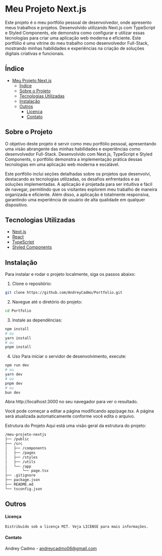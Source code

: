 # Meu Projeto Next.js

Este projeto é o meu portfólio pessoal de desenvolvedor, onde apresento meus trabalhos e projetos. Desenvolvido utilizando Next.js com TypeScript e Styled Components, ele demonstra como configurar e utilizar essas tecnologias para criar uma aplicação web moderna e eficiente. Este portfólio é uma vitrine do meu trabalho como desenvolvedor Full-Stack, mostrando minhas habilidades e experiências na criação de soluções digitais criativas e funcionais.

## Índice

- [Meu Projeto Next.js](#meu-projeto-nextjs)
  - [Índice](#índice)
  - [Sobre o Projeto](#sobre-o-projeto)
  - [Tecnologias Utilizadas](#tecnologias-utilizadas)
  - [Instalação](#instalação)
  - [Outros](#outros)
      - [Licença](#licença)
      - [Contato](#contato)

## Sobre o Projeto

O objetivo deste projeto é servir como meu portfólio pessoal, apresentando uma visão abrangente das minhas habilidades e experiências como desenvolvedor Full-Stack. Desenvolvido com Next.js, TypeScript e Styled Components, o portfólio demonstra a implementação prática dessas tecnologias em uma aplicação web moderna e escalável.

Este portfólio inclui seções detalhadas sobre os projetos que desenvolvi, destacando as tecnologias utilizadas, os desafios enfrentados e as soluções implementadas. A aplicação é projetada para ser intuitiva e fácil de navegar, permitindo que os visitantes explorem meu trabalho de maneira organizada e eficiente. Além disso, a aplicação é totalmente responsiva, garantindo uma experiência de usuário de alta qualidade em qualquer dispositivo.

## Tecnologias Utilizadas

- [Next.js](https://nextjs.org/)
- [React](https://reactjs.org/)
- [TypeScript](https://www.typescriptlang.org/)
- [Styled Components](https://styled-components.com/)

## Instalação

Para instalar e rodar o projeto localmente, siga os passos abaixo:


1. Clone o repositório:
```bash
git clone https://github.com/AndreyCadmo/Portfolio.git
```

2. Navegue até o diretório do projeto:
```bash
cd Portfolio
```

3. Instale as dependências:
```bash
npm install
# ou
yarn install
# ou
pnpm install
```
4. Uso
Para iniciar o servidor de desenvolvimento, execute:

```bash
npm run dev
# ou
yarn dev
# ou
pnpm dev
# ou
bun dev
```

Abra http://localhost:3000 no seu navegador para ver o resultado.

Você pode começar a editar a página modificando app/page.tsx. A página será atualizada automaticamente conforme você edita o arquivo.

Estrutura do Projeto
Aqui está uma visão geral da estrutura do projeto:

```bash
/meu-projeto-nextjs
├── /public
├── /src
│   ├── /components
│   ├── /pages
│   ├── /styles
│   ├── /utils
│   └── /app
│       └── page.tsx
├── .gitignore
├── package.json
├── README.md
└── tsconfig.json
```

## Outros 

#### Licença
```Distribuído sob a licença MIT. Veja LICENSE para mais informações.```

#### Contato 
Andrey Cadmo - andreycadmo06@gmail.com